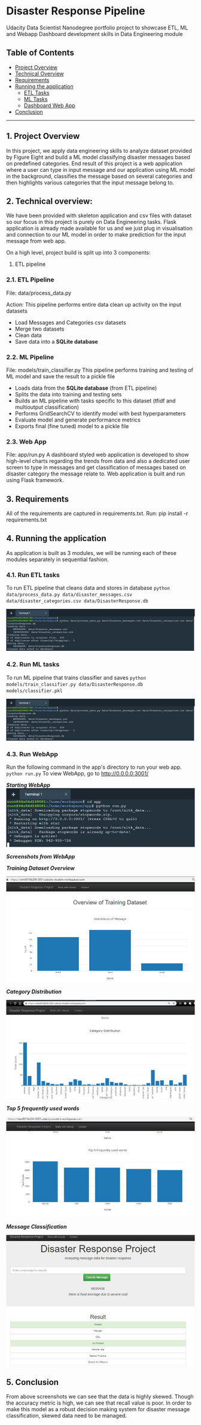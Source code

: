 
#  Disaster Response Pipeline
Udacity Data Scientist Nanodegree portfolio project to showcase ETL, ML and Webapp Dashboard development skills in Data Engineering module
## Table of Contents

- [Project Overview](#projectoverview)
- [Technical Overview](#technicaloverview)
- [Requirements](#requirements)
- [Running the application](#runapp)
  - [ETL Tasks](#etl)
  - [ML Tasks](#ml)
  - [Dashboard Web App](#webapp)
- [Conclusion](#conclusion)



***

<a id='projectoverview'></a>

## 1. Project Overview

In this project, we apply data engineering skills to analyze dataset provided by Figure Eight and build a ML model classifying disaster messages based on predefined categories. End result of this project is a web application where a user can type in input message and our application using ML model in the background, classifies the message based on several categories and then highlights various categories that the input message belong to.

<a id='technicaloverview'></a>

## 2. Technical overview:
We have been provided with skeleton application and csv files with dataset so our focus in this project is purely on Data Engineering tasks. Flask application is already made available for us and we just plug in visualisation and connection to our ML model in order to make prediction for the input message from web app.

On a high level, project build is split up into 3 components:
1) ETL pipeline



### 2.1. ETL Pipeline
File: data/process_data.py

Action: 
This pipeline performs entire data clean up activity on the input datasets
- Load Messages and Categories csv datasets 
- Merge two datasets
- Clean data
- Save data into a **SQLite database**

### 2.2. ML Pipeline

File: models/train_classifier.py
This pipeline performs training and testing of ML model and save the result to a pickle file

- Loads data from the **SQLite database** (from ETL pipeline)
- Splits the data into training and testing sets
- Builds an ML pipeline with tasks specific to this dataset (tfidf and multioutput classification)
- Performs GridSearchCV to identify model with best hyperparameters
- Evaluate model and generate performance metrics
- Exports final (fine tuned) model to a pickle file



### 2.3. Web App
File: app/run.py
A dashboard styled web application is developed to show high-level charts regarding the trends from data and also a dedicated user screen to type in messages and get classification of messages based on disaster category the message relate to. Web application is built and run using Flask framework.


<a id='requirements'></a>

## 3. Requirements

All of the requirements are captured in requirements.txt. 
Run: pip install -r requirements.txt



<a id='runapp'></a>

## 4. Running the application

As application is built as 3 modules, we will be running each of these modules separately in sequential fashion.

<a id='etl'></a>

### 4.1. Run ETL tasks
To run ETL pipeline that cleans data and stores in database
        `python data/process_data.py data/disaster_messages.csv data/disaster_categories.csv data/DisasterResponse.db`


![etl_task](images/etl_task.JPG)

<a id='ml'></a>

### 4.2. Run ML tasks
To run ML pipeline that trains classifier and saves
        `python models/train_classifier.py data/DisasterResponse.db models/classifier.pkl`

![etl_task](images/etl_task.JPG)

<a id='webapp'></a>

### 4.3. Run WebApp
Run the following command in the app's directory to run your web app.
    `python run.py`
To view WebApp, go to http://0.0.0.0:3001/    

**_Starting WebApp_**
![webapp_start](images/webapp_start.JPG)


**_Screenshots from WebApp_**

**_Training Dataset Overview_**

![training_dataset_overview](images/training_dataset_overview.JPG)


**_Category Distribution_**

![category_distribution](images/category_distribution.jpg)

**_Top 5 frequently used words_**

![top_5_words](images/top_5_words.jpg)

**_Message Classification_**

![message_classification](images/message_classification.jpg)



<a id='conclusion'></a>

## 5. Conclusion

From above screenshots we can see that the data is highly skewed. Though the accuracy metric is high, we can see that recall value is poor. In order to make this model as a robust decision making system for disaster message classification, skewed  data need to be managed.

